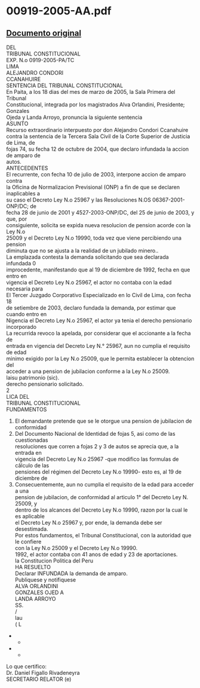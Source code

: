 
00919-2005-AA.pdf
=================
  
[Documento original](https://tc.gob.pe/jurisprudencia/2005/00919-2005-AA.pdf)  
---  
DEL  
TRIBUNAL CONSTITUCIONAL  
EXP. N.o 0919-2005-PA/TC  
LIMA  
ALEJANDRO CONDORI  
CCANAHUIRE  
SENTENCIA DEL TRIBUNAL CONSTITUCIONAL  
En Paita, a los 18 dias del mes de marzo de 2005, la Sala Primera del Tribunal  
Constitucional, integrada por los magistrados Alva Orlandini, Presidente; Gonzales  
Ojeda y Landa Arroyo, pronuncia la siguiente sentencia  
ASUNTO  
Recurso extraordinario interpuesto por don Alejandro Condori Ccanahuire  
contra la sentencia de la Tercera Sala Civil de la Corte Superior de Justicia de Lima, de  
fojas 74, su fecha 12 de octubre de 2004, que declaro infundada la accion de amparo de  
autos.  
ANTECEDENTES  
El recurrente, con fecha 10 de julio de 2003, interpone accion de amparo contra  
la Oficina de Normalizacion Previsional (ONP) a fin de que se declaren inaplicables a  
su caso el Decreto Ley N.o 25967 y las Resoluciones N.OS 06367-2001-ONP/DC; de  
fecha 28 de junio de 2001 y 4527-2003-ONP/DC, del 25 de junio de 2003, y que, por  
consiguiente, solicita se expida nueva resolucion de pension acorde con la Ley N.o  
25009 y el Decreto Ley N.o 19990, toda vez que viene percibiendo una pension  
diminuta que no se ajusta a la realidad de un jubilado minero..  
La emplazada contesta la demanda solicitando que sea declarada infundada 0  
improcedente, manifestando que al 19 de diciembre de 1992, fecha en que entro en  
vigencia el Decreto Ley N.o 25967, el actor no contaba con la edad necesaria para  
El Tercer Juzgado Corporativo Especializado en lo Civil de Lima, con fecha 18  
de setiembre de 2003, declaro fundada la demanda, por estimar que cuando entro en  
Nigencia el Decreto Ley N.o 25967, el actor ya tenia el derecho pensionario incorporado  
La recurrida revoco la apelada, por considerar que el accionante a la fecha de  
entrada en vigencia del Decreto Ley N.° 25967, aun no cumplia el requisito de edad  
minimo exigido por la Ley N.o 25009, que le permita establecer la obtencion del  
acceder a una pension de jubilacion conforme a la Ley N.o 25009.  
laisu patrimonio (sic).  
derecho pensionario solicitado.  
2  
LICA DEL  
TRIBUNAL CONSTITUCIONAL  
FUNDAMENTOS  
1. El demandante pretende que se le otorgue una pension de jubilacion de conformidad  
2. Del Documento Nacional de Identidad de fojas 5, asi como de las cuestionadas  
resoluciones que corren a fojas 2 y 3 de autos se aprecia que, a la entrada en  
vigencia del Decreto Ley N.o 25967 -que modifico las formulas de câlculo de las  
pensiones del régimen del Decreto Ley N.o 19990- esto es, al 19 de diciembre de  
3. Consecuentemente, aun no cumplia el requisito de la edad para acceder a una  
pension de jubilacion, de conformidad al articulo 1° del Decreto Ley N. 25009, y  
dentro de los alcances del Decreto Ley N.o 19990, razon por la cual le es aplicable  
el Decreto Ley N.o 25967 y, por ende, la demanda debe ser desestimada.  
Por estos fundamentos, el Tribunal Constitucional, con la autoridad que le confiere  
con la Ley N.o 25009 y el Decreto Ley N.o 19990.  
1992, el actor contaba con 41 anos de edad y 23 de aportaciones.  
la Constitucion Politica del Peru  
HA RESUELTO  
Declarar INFUNDADA la demanda de amparo.  
Publiquese y notifiquese  
ALVA ORLANDINI  
GONZALES OJED A  
LANDA ARROYO  
SS.  
/  
lau  
( L  
- -  
- -  
Lo que certifico:  
Dr. Daniel Figallo Rivadeneyra  
SECRETARIO RELATOR (e)